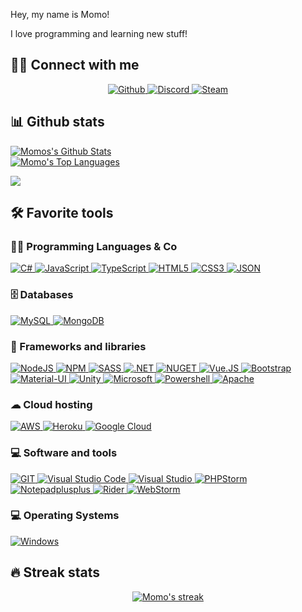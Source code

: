Hey, my name is Momo!

I love programming and learning new stuff!

<!-- MORE https://github.com/alexandresanlim/Badges4-README.md-Profile -->

## 🙋‍♂️ Connect with me

<!-- Badges template - https://github.com/badges/shields -->
<p align="center">
    <a href="https://github.com/EinfachnurMomo">
        <img alt="Github"
             src="https://img.shields.io/badge/GitHub-100000?style=for-the-badge&logo=github&logoColor=white">
    </a>
    <a href="">
        <img alt="Discord"
             src="https://img.shields.io/badge/Discord-7289DA?style=for-the-badge&logo=discord&logoColor=whit">
    </a>
    <a href="https://steamcommunity.com/id/nur_momo/">
        <img alt="Steam"
             src="https://img.shields.io/badge/Steam-000000?style=for-the-badge&logo=steam&logoColor=white">
    </a>
</p>

## 📊 Github stats

<p>
    <a align="center" href="https://github-readme-stats.vercel.app/api?username=EinfachnurMomo&show_icons=true&count_private=true&theme=react&hide_border=true&bg_color=1F222E&title_color=F85D7F&icon_color=F8D866"><img alt="Momos's Github Stats"
                    src="https://github-readme-stats.vercel.app/api?username=EinfachnurMomo&show_icons=true&count_private=true&theme=react&hide_border=true&bg_color=1F222E&title_color=F85D7F&icon_color=F8D866" />
    </a><br>
    <a align="center" href="https://github-readme-stats.vercel.app/api/top-langs/?username=EinfachnurMomo&langs_count=8&layout=compact&theme=react&hide_border=true&bg_color=1F222E&title_color=F85D7F&icon_color=F8D866">
    <img alt="Momo's Top Languages" src="https://github-readme-stats.vercel.app/api/top-langs/?username=EinfachnurMomo&langs_count=8&layout=compact&theme=react&hide_border=true&bg_color=1F222E&title_color=F85D7F&icon_color=F8D866" />
    </a>
</p>

<p>
  <a align="center" href="#">
    <img src="https://github-profile-trophy.vercel.app/?username=EinfachnurMomo&theme=monokai&column=8&no-frame=true&no-bg=true">
  </a>
</p>

## 🛠️ Favorite tools

### 👨‍💻 Programming Languages & Co

<p>
  <a href="#">
          <img alt="C#"
             src="https://img.shields.io/badge/C%23-239120?style=for-the-badge&logo=c-sharp&logoColor=white" />
	</a>
  <a href="#">
          <img alt="JavaScript"
             src="https://img.shields.io/badge/JavaScript-323330?style=for-the-badge&logo=javascript&logoColor=F7DF1E" />
	</a>
  <a href="#">
  	  <img alt="TypeScript"
     	     src="https://img.shields.io/badge/TypeScript-007ACC?style=for-the-badge&logo=typescript&logoColor=white" />
  	</a>
  <a href="#">
          <img alt="HTML5"
             src="https://img.shields.io/badge/HTML5-E34F26?style=for-the-badge&logo=html5&logoColor=white" />
	</a>
  <a href="#">
          <img alt="CSS3"
             src="https://img.shields.io/badge/CSS3-1572B6?style=for-the-badge&logo=css3&logoColor=white" />
	</a>
  <a href="#">
          <img alt="JSON"
             src="https://img.shields.io/badge/json-5E5C5C?style=for-the-badge&logo=json&logoColor=white" />
	</a>
</p>

### 🗄️ Databases

<p>
  <a href="#">
          <img alt="MySQL"
             src="https://img.shields.io/badge/MySQL-005C84?style=for-the-badge&logo=mysql&logoColor=white" />
	</a>
  <a href="#">
          <img alt="MongoDB"
             src="https://img.shields.io/badge/MongoDB-white?style=for-the-badge&logo=mongodb&logoColor=4EA94B" />
	</a>
</p>

### 🧰 Frameworks and libraries

<p>
  <a href="#">
    <img alt="NodeJS" src="https://img.shields.io/badge/Node.js-339933?style=for-the-badge&logo=nodedotjs&logoColor=white"/>
	</a>
  <a href="#">
    <img alt="NPM" src="https://img.shields.io/badge/npm-CB3837?style=for-the-badge&logo=npm&logoColor=white"/>
	</a>
  <a href="#">
    <img alt="SASS" src="https://img.shields.io/badge/Sass-CC6699?style=for-the-badge&logo=sass&logoColor=white"/>
	</a>
  <a href="#">
    <img alt=".NET" src="https://img.shields.io/badge/.NET-512BD4?style=for-the-badge&logo=dotnet&logoColor=white"/>
	</a>
  <a href="#">
    <img alt="NUGET" src="https://img.shields.io/badge/NuGet-004880?style=for-the-badge&logo=nuget&logoColor=white"/>
	</a>
  <a href="#">
    <img alt="Vue.JS" src="https://img.shields.io/badge/Vue.js-35495E?style=for-the-badge&logo=vuedotjs&logoColor=4FC08D"/>
	</a>
  <a href="#">
    <img alt="Bootstrap" src="https://img.shields.io/badge/Bootstrap-563D7C?style=for-the-badge&logo=bootstrap&logoColor=white"/>
	</a>
  <a href="#">
    <img alt="Material-UI" src="https://img.shields.io/badge/Material--UI-0081CB?style=for-the-badge&logo=material-ui&logoColor=white"/>
	</a>
  <a href="#">
    <img alt="Unity" src="https://img.shields.io/badge/Unity-100000?style=for-the-badge&logo=unity&logoColor=white"/>
	</a>
  <a href="#">
    <img alt="Microsoft" src="https://img.shields.io/badge/Microsoft-666666?style=for-the-badge&logo=microsoft&logoColor=white"/>
	</a>
  <a href="#">
    <img alt="Powershell" src="https://img.shields.io/badge/PowerShell-5391FE?style=for-the-badge&logo=PowerShell&logoColor=white"/>
	</a>
  <a href="#">
    <img alt="Apache" src="https://img.shields.io/badge/Apache-D22128?style=for-the-badge&logo=Apache&logoColor=white"/>
	</a>
</p>

### ☁ Cloud hosting

<p>
    <a href="#">
        <img alt="AWS"
             src="https://img.shields.io/badge/Amazon_AWS-232F3E?style=for-the-badge&logo=amazon-aws&logoColor=white"/>
    </a>
    <a href="#">
        <img alt="Heroku"
             src="https://img.shields.io/badge/heroku-%23430098.svg?style=for-the-badge&logo=heroku&logoColor=white"/>
    </a>
    <a href="#">
        <img alt="Google Cloud"
             src="https://img.shields.io/badge/Google_Cloud-4285F4?style=for-the-badge&logo=google-cloud&logoColor=white">
    </a>
</p>

### 💻 Software and tools

<p>
    <a href="#">
        <img alt="GIT"
             src="https://img.shields.io/badge/Git-F05032?style=for-the-badge&logo=git&logoColor=white">
    </a>
    <a href="#">
        <img alt="Visual Studio Code"
             src="https://img.shields.io/badge/Visual_Studio_Code-0078D4?style=for-the-badge&logo=visual%20studio%20code&logoColor=white">
    </a>
    <a href="#">
	<img alt="Visual Studio"
	     src="https://img.shields.io/badge/Visual_Studio-5C2D91?style=for-the-badge&logo=visual%20studio&logoColor=white">
    </a>
    <a href="#">
	<img alt="PHPStorm"
	     src="http://img.shields.io/badge/-PHPStorm-181717?style=for-the-badge&logo=phpstorm&logoColor=white">
    </a>
    <a href="#">
	<img alt="Notepadplusplus"
	     src="https://img.shields.io/badge/Notepad++-90E59A.svg?style=for-the-badge&logo=notepad%2B%2B&logoColor=black">
    </a>
    <a href="#">
	<img alt="Rider"
	     src="https://img.shields.io/badge/Rider-000000?style=for-the-badge&logo=Rider&logoColor=white">
    </a>
    <a href="#">
	<img alt="WebStorm"
	     src="https://img.shields.io/badge/WebStorm-000000?style=for-the-badge&logo=WebStorm&logoColor=white">
    </a>
</p>

### 💻 Operating Systems

<p>
    <a href="#"><img alt="Windows"
                     src="https://img.shields.io/badge/Windows-0078D6?style=for-the-badge&logo=windows&logoColor=white">
    </a>
</p>

## 🔥 Streak stats

<!-- GitHub Readme Streak Stats - https://github.com/EinfachnurMomo/github-readme-streak-stats -->
<p align="center">
  <a href="#">
    <img title="🔥 Streak stats" alt="Momo's streak" src="https://github-readme-streak-stats.herokuapp.com/?user=EinfachnurMomo&theme=monokai-metallian&hide_border=true"/>
  </a>
</p>

